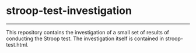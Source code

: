 # stroop-test-investigation
___

This repository contains the investigation of a small set of results of conducting the Stroop test. The investigation itself is contained in stroop-test.html.
